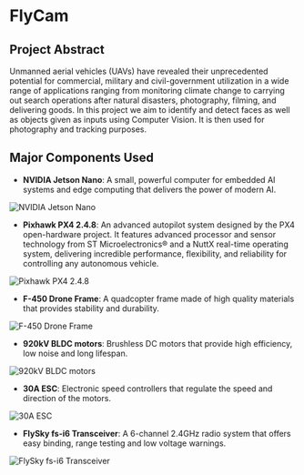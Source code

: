 # FlyCam

## Project Abstract

Unmanned aerial vehicles (UAVs) have revealed their unprecedented potential for commercial, military and civil-government utilization in a wide range of applications ranging from monitoring climate change to carrying out search operations after natural disasters, photography, filming, and delivering goods. In this project we aim to identify and detect faces as well as objects given as inputs using Computer Vision. It is then used for photography and tracking purposes.

## Major Components Used

- **NVIDIA Jetson Nano**: A small, powerful computer for embedded AI systems and edge computing that delivers the power of modern AI.

![NVIDIA Jetson Nano](https://developer.nvidia.com/sites/default/files/akamai/embedded/images/jetsonNano/overview/jetson-nano-dev-kit-top-r6-HR.png)

- **Pixhawk PX4 2.4.8**: An advanced autopilot system designed by the PX4 open-hardware project. It features advanced processor and sensor technology from ST Microelectronics® and a NuttX real-time operating system, delivering incredible performance, flexibility, and reliability for controlling any autonomous vehicle.

![Pixhawk PX4 2.4.8](https://images-na.ssl-images-amazon.com/images/I/61%2B1a7y0LKL._AC_SL1000_.jpg)

- **F-450 Drone Frame**: A quadcopter frame made of high quality materials that provides stability and durability.

![F-450 Drone Frame](https://images-na.ssl-images-amazon.com/images/I/61cQZw5nZEL._AC_SL1000_.jpg)

- **920kV BLDC motors**: Brushless DC motors that provide high efficiency, low noise and long lifespan.

![920kV BLDC motors](https://images-na.ssl-images-amazon.com/images/I/61s9o7l%2B3JL._AC_SL1000_.jpg)

- **30A ESC**: Electronic speed controllers that regulate the speed and direction of the motors.

![30A ESC](https://images-na.ssl-images-amazon.com/images/I/61fzGxwqWpL._AC_SL1000_.jpg)

- **FlySky fs-i6 Transceiver**: A 6-channel 2.4GHz radio system that offers easy binding, range testing and low voltage warnings.

![FlySky fs-i6 Transceiver](https://images-na.ssl-images-amazon.com/images/I/71g%2BpC1rOIL._AC_SL1500_.jpg)
